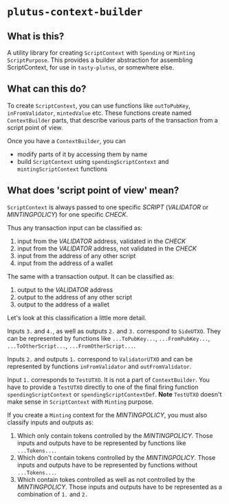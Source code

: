 # `plutus-context-builder`

## What is this?

A utility library for creating `ScriptContext` with `Spending` or `Minting` `ScriptPurpose`. This provides a builder abstraction for assembling ScriptContext, for use in `tasty-plutus`, or somewhere else.

## What can this do?

To create `ScriptContext`, you can use functions like `outToPubKey`, `inFromValidator`, `mintedValue` etc. These functions create named `ContextBuilder` parts, that describe various parts of the transaction from a script point of view.

Once you have a `ContextBuilder`, you can
* modify parts of it by accessing them by name 
* build `ScriptContext` using `spendingScriptContext` and `mintingScriptContext` functions

## What does 'script point of view' mean?

`ScriptContext` is always passed to one specific _SCRIPT_ (_VALIDATOR_ or _MINTINGPOLICY_) for one specific _CHECK_.

Thus any transaction input can be classified as:
1. input from the _VALIDATOR_ address, validated in the _CHECK_
2. input from the _VALIDATOR_ address, not validated in the _CHECK_
3. input from the address of any other script
4. input from the address of a wallet

The same with a transaction output. It can be classified as:
1. output to the _VALIDATOR_ address
2. output to the address of any other script
3. output to the address of a wallet

Let's look at this classification a little more detail.

Inputs `3.` and `4.`, as well as outputs `2.` and `3.` correspond to `SideUTXO`.
They can be represented by functions like `...ToPubKey...`, `...FromPubKey...`, `...ToOtherScript...`, `...FromOtherScript...`.

Inputs `2.` and outputs `1.` correspond to `ValidatorUTXO` and can be represented by functions `inFromValidator` and `outFromValidator`.

Input `1.` corresponds to `TestUTXO`. It is not a part of `ContextBuilder`. You have to provide a `TestUTXO` directly to one of the final firing function `spendingScriptContext` or `spendingScriptContextDef`.
__Note__ `TestUTXO` doesn't make sense in `ScriptContext` with `Minting` purpose.

If you create a `Minting` context for the _MINTINGPOLICY_, you must also classify inputs and outputs as:
1. Which only contain tokens controlled by the _MINTINGPOLICY_.
   Those inputs and outputs have to be represented by functions like `...Tokens...`.
2. Which don't contain tokens controlled by the _MINTINGPOLICY_.
   Those inputs and outputs have to be represented by functions without `...Tokens...`.
3. Which contain tokes controlled as well as not controlled by the _MINTINGPOLICY_.
   Those inputs and outputs have to be represented as a combination of `1.` and `2.`